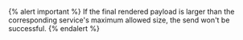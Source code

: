 {% alert important %}
If the final rendered payload is larger than the corresponding service's maximum allowed size, the send won't be successful.
{% endalert %}